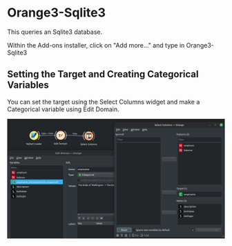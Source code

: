 # Orange3-Sqlite3

This queries an Sqlite3 database.

Within the Add-ons installer, click on "Add more..." and type in Orange3-Sqlite3

## Setting the Target and Creating Categorical Variables

You can set the target using the Select Columns widget and make a Categorical variable using Edit Domain.

![Example Orange3 Workflow using SQLite3 and setting the target and categorical variable](https://github.com/chrislee35/orange3-sqlite3/blob/main/img/example.png?raw=true)